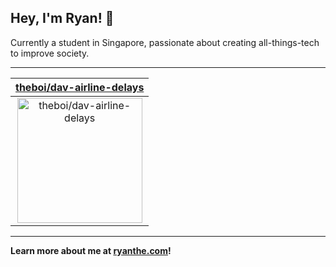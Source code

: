 ## Hey, I'm Ryan! 👋

Currently a student in Singapore, passionate about creating all-things-tech to improve society.

---

| [theboi/dav-airline-delays](https://github.com/theboi/dav-airline-delays) |
| :-: |
| <a href="https://github.com/theboi/dav-airline-delays"><img src="https://github.com/theboi/theboi/raw/main/DISPLAY.jpg" alt="theboi/dav-airline-delays" title="theboi/dav-airline-delays" width="200" height="200"></a> |



---

**Learn more about me at [ryanthe.com](https://www.ryanthe.com)!**